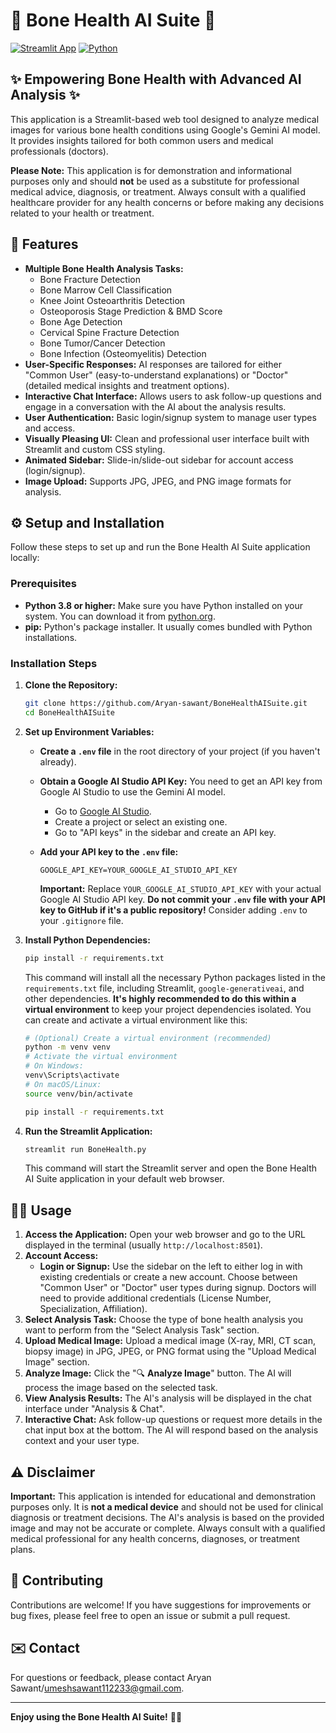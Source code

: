 # 🦴 Bone Health AI Suite 🌌

[![Streamlit App](https://img.shields.io/badge/Streamlit-App-orange?style=flat-square&logo=streamlit)](https://streamlit.io/)
[![Python](https://img.shields.io/badge/Python-3.8+-blue?style=flat-square&logo=python&logoColor=white)](https://www.python.org/)

## ✨ Empowering Bone Health with Advanced AI Analysis ✨

This application is a Streamlit-based web tool designed to analyze medical images for various bone health conditions using Google's Gemini AI model. It provides insights tailored for both common users and medical professionals (doctors).

**Please Note:** This application is for demonstration and informational purposes only and should **not** be used as a substitute for professional medical advice, diagnosis, or treatment. Always consult with a qualified healthcare provider for any health concerns or before making any decisions related to your health or treatment.

## 🚀 Features

*   **Multiple Bone Health Analysis Tasks:**
    *   Bone Fracture Detection
    *   Bone Marrow Cell Classification
    *   Knee Joint Osteoarthritis Detection
    *   Osteoporosis Stage Prediction & BMD Score
    *   Bone Age Detection
    *   Cervical Spine Fracture Detection
    *   Bone Tumor/Cancer Detection
    *   Bone Infection (Osteomyelitis) Detection
*   **User-Specific Responses:** AI responses are tailored for either "Common User" (easy-to-understand explanations) or "Doctor" (detailed medical insights and treatment options).
*   **Interactive Chat Interface:**  Allows users to ask follow-up questions and engage in a conversation with the AI about the analysis results.
*   **User Authentication:** Basic login/signup system to manage user types and access.
*   **Visually Pleasing UI:**  Clean and professional user interface built with Streamlit and custom CSS styling.
*   **Animated Sidebar:** Slide-in/slide-out sidebar for account access (login/signup).
*   **Image Upload:** Supports JPG, JPEG, and PNG image formats for analysis.

## ⚙️ Setup and Installation

Follow these steps to set up and run the Bone Health AI Suite application locally:

### Prerequisites

*   **Python 3.8 or higher:**  Make sure you have Python installed on your system. You can download it from [python.org](https://www.python.org/).
*   **pip:**  Python's package installer. It usually comes bundled with Python installations.

### Installation Steps

1.  **Clone the Repository:**

    ```bash
    git clone https://github.com/Aryan-sawant/BoneHealthAISuite.git
    cd BoneHealthAISuite
    ```

2.  **Set up Environment Variables:**

    *   **Create a `.env` file** in the root directory of your project (if you haven't already).
    *   **Obtain a Google AI Studio API Key:** You need to get an API key from Google AI Studio to use the Gemini AI model.
        *   Go to [Google AI Studio](https://makersuite.google.com/).
        *   Create a project or select an existing one.
        *   Go to "API keys" in the sidebar and create an API key.
    *   **Add your API key to the `.env` file:**

        ```
        GOOGLE_API_KEY=YOUR_GOOGLE_AI_STUDIO_API_KEY
        ```
        **Important:** Replace `YOUR_GOOGLE_AI_STUDIO_API_KEY` with your actual Google AI Studio API key. **Do not commit your `.env` file with your API key to GitHub if it's a public repository!** Consider adding `.env` to your `.gitignore` file.

3.  **Install Python Dependencies:**

    ```bash
    pip install -r requirements.txt
    ```
    This command will install all the necessary Python packages listed in the `requirements.txt` file, including Streamlit, `google-generativeai`, and other dependencies. **It's highly recommended to do this within a virtual environment** to keep your project dependencies isolated. You can create and activate a virtual environment like this:

    ```bash
    # (Optional) Create a virtual environment (recommended)
    python -m venv venv
    # Activate the virtual environment
    # On Windows:
    venv\Scripts\activate
    # On macOS/Linux:
    source venv/bin/activate

    pip install -r requirements.txt
    ```

4.  **Run the Streamlit Application:**

    ```bash
    streamlit run BoneHealth.py
    ```
    This command will start the Streamlit server and open the Bone Health AI Suite application in your default web browser.

## 🧑‍⚕️ Usage

1.  **Access the Application:** Open your web browser and go to the URL displayed in the terminal (usually `http://localhost:8501`).
2.  **Account Access:**
    *   **Login or Signup:** Use the sidebar on the left to either log in with existing credentials or create a new account. Choose between "Common User" or "Doctor" user types during signup. Doctors will need to provide additional credentials (License Number, Specialization, Affiliation).
3.  **Select Analysis Task:** Choose the type of bone health analysis you want to perform from the "Select Analysis Task" section.
4.  **Upload Medical Image:** Upload a medical image (X-ray, MRI, CT scan, biopsy image) in JPG, JPEG, or PNG format using the "Upload Medical Image" section.
5.  **Analyze Image:** Click the "🔍 **Analyze Image**" button. The AI will process the image based on the selected task.
6.  **View Analysis Results:** The AI's analysis will be displayed in the chat interface under "Analysis & Chat".
7.  **Interactive Chat:** Ask follow-up questions or request more details in the chat input box at the bottom. The AI will respond based on the analysis context and your user type.

## ⚠️ Disclaimer

**Important:** This application is intended for educational and demonstration purposes only. It is **not a medical device** and should not be used for clinical diagnosis or treatment decisions. The AI's analysis is based on the provided image and may not be accurate or complete. Always consult with a qualified medical professional for any health concerns, diagnoses, or treatment plans.

## 🤝 Contributing

Contributions are welcome! If you have suggestions for improvements or bug fixes, please feel free to open an issue or submit a pull request.

## ✉️ Contact

For questions or feedback, please contact Aryan Sawant/umeshsawant112233@gmail.com.

---

**Enjoy using the Bone Health AI Suite!** 🦴🌌
